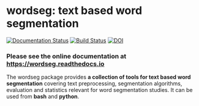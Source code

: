 # wordseg: text based word segmentation #

[![Documentation Status](https://readthedocs.org/projects/wordseg/badge/?version=latest)](http://wordseg.readthedocs.io/en/latest/?badge=latest)
[![Build Status](https://travis-ci.org/bootphon/wordseg.svg?branch=master)](https://travis-ci.org/bootphon/wordseg)
[![DOI](https://zenodo.org/badge/DOI/10.5281/zenodo.1101048.svg)](https://doi.org/10.5281/zenodo.1101048)


### Please see the online documentation at https://wordseg.readthedocs.io ###

The wordseg package provides **a collection of tools for text based
word segmentation** covering text preprocessing, segmentation
algorithms, evaluation and statistics relevant for word segmentation
studies. It can be used from **bash** and **python**.
